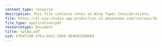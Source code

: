```yaml
---
content_type: resource
description: This file contains notes on Wing Taper Considerations.
file: https://ol-ocw-studio-app-production.s3.amazonaws.com/courses/16-01-unified-engineering-i-ii-iii-iv-fall-2005-spring-2006/67bd719047babb2159b4d6460250d66d_spl8a.pdf
file_type: application/pdf
resourcetype: Document
title: spl8a.pdf
uid: 67bd7190-47ba-bb21-59b4-d6460250d66d
---
```


